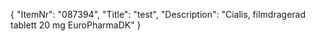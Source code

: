{
  "ItemNr": "087394",
  "Title": "test",
  "Description": "Cialis, filmdragerad tablett 20 mg EuroPharmaDK"
}